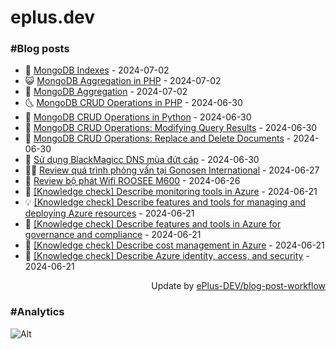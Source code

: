 # eplus.dev

### #Blog posts

<!-- BLOG-POST-LIST:START -->
 - 🧰 [MongoDB Indexes](https://eplus.dev/mongodb-indexes) - 2024-07-02
 - 😺 [MongoDB Aggregation in PHP](https://eplus.dev/mongodb-aggregation-in-php) - 2024-07-02
 - 🗽 [MongoDB Aggregation](https://eplus.dev/mongodb-aggregation) - 2024-07-02
 - 🌜 [MongoDB CRUD Operations in PHP](https://eplus.dev/mongodb-crud-operations-in-php) - 2024-06-30
 - 📝 [MongoDB CRUD Operations in Python](https://eplus.dev/mongodb-crud-operations-in-python) - 2024-06-30
 - 🚀 [MongoDB CRUD Operations: Modifying Query Results](https://eplus.dev/mongodb-crud-operations-modifying-query-results) - 2024-06-30
 - 💼 [MongoDB CRUD Operations: Replace and Delete Documents](https://eplus.dev/mongodb-crud-operations-replace-and-delete-documents) - 2024-06-30
 - 🦣 [Sử dụng BlackMagicc DNS mùa đứt cáp](https://eplus.dev/su-dung-blackmagicc-dns-mua-dut-cap) - 2024-06-30
 - 👨‍🏫 [Review quá trình phỏng vấn tại Gonosen International](https://eplus.dev/review-qua-trinh-phong-van-tai-gonosen-international) - 2024-06-27
 - 🔭 [Review bộ phát Wifi ROOSEE M600](https://eplus.dev/review-bo-phat-wifi-roosee-m600) - 2024-06-26
 - 🤡 [[Knowledge check] Describe monitoring tools in Azure](https://eplus.dev/knowledge-check-describe-monitoring-tools-in-azure) - 2024-06-21
 - 💡 [[Knowledge check] Describe features and tools for managing and deploying Azure resources](https://eplus.dev/knowledge-check-describe-features-and-tools-for-managing-and-deploying-azure-resources) - 2024-06-21
 - 🦣 [[Knowledge check] Describe features and tools in Azure for governance and compliance](https://eplus.dev/knowledge-check-describe-features-and-tools-in-azure-for-governance-and-compliance) - 2024-06-21
 - 💪 [[Knowledge check] Describe cost management in Azure](https://eplus.dev/knowledge-check-describe-cost-management-in-azure) - 2024-06-21
 - 🤡 [[Knowledge check] Describe Azure identity, access, and security](https://eplus.dev/knowledge-check-describe-azure-identity-access-and-security) - 2024-06-21<!-- BLOG-POST-LIST:END -->

<div align="right">
  Update by <a target="_blank"
    href="https://github.com/ePlus-DEV/blog-post-workflow">ePlus-DEV/blog-post-workflow</a>
</div>

### #Analytics
![Alt](https://repobeats.axiom.co/api/embed/9990f7cddfbad8d834990b10ccad05f81ac1096f.svg "Repobeats analytics image")
